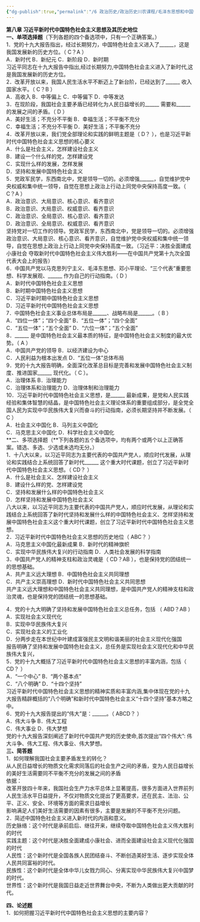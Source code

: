 ```yaml
---
{"dg-publish":true,"permalink":"/6 政治历史/政治历史川农课程/毛泽东思想和中国特色社会主义理论体系概论/第八章复习题 习近平新时代中国特色社会主义思想及其历史地位/","title":"第八章复习题 习近平新时代中国特色社会主义思想及其历史地位"}
---
```



**第八章 习近平新时代中国特色社会主义思想及其历史地位**  
**一、单项选择题**（下列各题的四个备选项中，只有一个正确答案。）  
1．党的十九大报告指出，经过长期努力，中国特色社会主义进入了\_\_\_\_\_\_，这是我国发展新的历史方位。（ C？A ）  
A．新时代 B．新纪元 C．新阶段 D．新时期  
习近平同志在十九大报告中指出,经过长期努力,中国特色社会主义进入了新时代,这是我国发展新的历史方位。  
2．改革开放以来，我国人民生活水平不断迈上了新台阶，已经达到了\_\_\_\_\_\_ 收入国家水平。（ C？B ）  
A．高收入 B．中等偏上 C．中等偏下 D．中等发达  
3．在现阶段，我国社会主要矛盾已经转化为人民日益增长的\_\_\_\_\_\_ 需要和\_\_\_\_\_\_ 的发展之间的矛盾。（ D ）  
A．美好生活；不充分不平衡 B．幸福生活；不平衡不充分  
C．幸福生活；不充分不平衡 D．美好生活；不平衡不充分  
4．改革开放以来，我们党全部理论和实践的鲜明主题是（ D？ ），也是习近平新时代中国特色社会主义思想的核心要义  
A．什么是社会主义，怎样建设社会主义  
B．建设一个什么样的党，怎样建设党  
C．实现什么样的发展，怎样发展  
D．坚持和发展中国特色社会主义  
5．党政军民学，东西南北中，党是领导一切的。必须增强\_\_\_\_\_\_，自觉维护党中央权威和集中统一领导，自觉在思想上政治上行动上同党中央保持高度一致。（ C？A ）  
A．政治意识、大局意识、核心意识、看齐意识  
B．政治意识、大局意识、权威意识、看齐意识  
C．政治意识、全局意识、核心意识、看齐意识  
D．政治意识、全局意识、权威意识、看齐意识  
坚持党对一切工作的领导。党政军民学，东西南北中，党是领导一切的。必须增强政治意识、大局意识、核心意识、看齐意识，自觉维护党中央权威和集中统一领导，自觉在思想上政治上行动上同党中央保持高度一致。（习近平：决胜全面建成小康社会 夺取新时代中国特色社会主义伟大胜利——在中国共产党第十九次全国代表大会上的报告）  
6．中国共产党以马克思列宁主义、毛泽东思想、邓小平理论、“三个代表”重要思想、科学发展观、\_\_\_\_\_\_ 作为自己的行动指南。（ D ）  
A．新时代中国特色社会主义思想  
B．新时期中国特色社会主义思想  
C．习近平新时期中国特色社会主义思想  
D．习近平新时代中国特色社会主义思想  
7．中国特色社会主义事业总体布局是\_\_\_\_\_\_、战略布局是\_\_\_\_\_\_。（ B ）  
A．“四位一体”；“四个全面” B．“五位一体”；“四个全面”  
C．“五位一体”；“五个全面” D．“六位一体”；“五个全面”  
8．\_\_\_\_\_\_ 是中国特色社会主义最本质的特征，是中国特色社会主义制度的最大优势。（ A ）  
A．中国共产党的领导 B．以经济建设为中心  
C．人民利益为根本出发点 D．“五位一体”总体布局  
9．党的十九大报告明确，全面深化改革总目标是完善和发展中国特色社会主义制度、推进国家\_\_\_\_\_\_ 现代化。（ C ）。  
A．治理体系 B．治理能力  
C．治理体系和治理能力 D．治理体制和治理能力  
10．习近平新时代中国特色社会主义思想，是\_\_\_\_\_\_ 最新成果，是党和人民实践经验和集体智慧的结晶，是中国特色社会主义理论体系的重要组成部分，是全党全国人民为实现中华民族伟大复兴而奋斗的行动指南，必须长期坚持并不断发展。（ C ）  
A．社会主义中国化 B．马列主义中国化  
C．马克思主义中国化 D．科学社会主义中国化  
**二、多项选择题（**下列各题的五个备选项中，均有两个或两个以上正确答案。错选、多选、少选或未选均无分。）  
1．十八大以来，以习近平同志为主要代表的中国共产党人，顺应时代发展，从理论和实践结合上系统回答了新时代\_\_\_\_\_\_ 这个重大时代课题，创立了习近平新时代中国特色社会主义思想。（ CD？ ）  
A．什么是社会主义、怎样建设社会主义  
B．建设什么样的党、怎样建设党  
C．坚持和发展什么样的中国特色社会主义  
D．怎样坚持和发展中国特色社会主义  
八大以来，以习近平同志为主要代表的中国共产党人，顺应时代发展，从理论和实践结合上系统回答了新时代坚持和发展什么样的中国特色社会主义、怎样坚持和发展中国特色社会主义这个重大时代课题，创立了习近平新时代中国特色社会主义思想。  
2．习近平新时代中国特色社会主义思想的历史地位（ ABC？ ）  
A．马克思主义中国化最新成果 B．新时代的精神旗帜  
C．实现中华民族伟大复兴的行动指南 D．人类社会发展的科学指南  
3．中国共产党人的精神支柱和政治灵魂是（ CD？AB ），也是保持党的团结统一的思想基础。  
A．共产主义远大理想 B．中国特色社会主义共同理想  
C．共产主义崇高理想 D．新时代中国特色社会主义共同思想  
共产主义远大理想和中国特色社会主义共同理想，是中国共产党人的精神支柱和政治灵魂，也是保持党的团结统一的思想基础。

4．党的十九大明确了坚持和发展中国特色社会主义总任务，包括 （ ABD？AB ）  
A．实现社会主义现代化  
B．实现中华民族伟大复兴  
C．实现社会主义的工业化  
D．分两步走在本世纪中叶建成富强民主文明和谐美丽的社会主义现代化强国  
报告明确了坚持和发展中国特色社会主义，总任务是实现社会主义现代化和中华民族伟大复兴，  
5．党的十九大概括了习近平新时代中国特色社会主义思想的丰富内涵，包括（ CD？ ）  
A．“一个中心” B．“两个基本点”  
C．“八个明确” D．“十四个坚持”  
习近平新时代中国特色社会主义思想的精神实质和丰富内涵,集中体现在党的十九大报告精辟概括的“八个明确”和新时代中国特色社会主义“十四个坚持”基本方略之中。  
6．党的十九大报告提出的“伟大”是：\_\_\_\_\_\_。（ ABCD？ ）  
A．伟大斗争 B．伟大工程  
C．伟大事业 D．伟大梦想  
党的十九大报告深刻阐述了新时代中国共产党的历史使命,首次提出“四个伟大”: 伟大斗争、伟大工程、伟大事业、伟大梦想。  
**三、简答题**  
1．如何理解我国社会主要矛盾发生的转化？  
从人民日益增长的物质文化需求同落后的社会生产之间的矛盾，变为人民日益增长的美好生活需要同不平衡不充分的发展之间的矛盾  
依据：  
改革开放四十年来，我国社会生产力水平总体上显著提高，很多方面进入世界前列  
人民生活水平日益提升，不仅对物质文化提出了更高要求，还在民主、法治、公平、正义、安全、环境等方面的需求日益增长  
影响满足人们美好生活需要的因素有很多，主要是发展的不平衡不充分问题。  
2．简述中国特色社会主义进入新时代的内涵和意义。  
历史脉络：这个时代是承前启后、继往开来，继续夺取中国特色社会主义伟大胜利的时代  
实践主题：这个时代是决胜全面建成小康社会、进而全面建设社会主义现代化强国的时代  
人民性：这个新时代是全国各族人民团结奋斗、不断创造美好生活、逐步实现全体人民共同富裕的时代。  
民族性：这个新时代是全体中华儿女戮力同心、分离实现中华民族伟大复兴中国梦的时代。  
世界性：这个新时代是我国日益走近世界舞台中央，不断为人类做出更大贡献的时代。

**四、论述题**  
1．如何把握习近平新时代中国特色社会主义思想的主要内容？